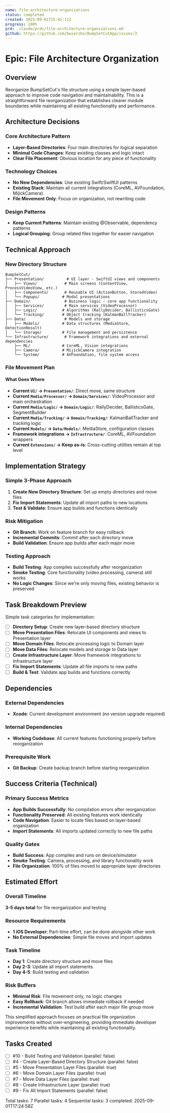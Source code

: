 ```yaml
---
name: file-architecture-organizations
status: completed
created: 2025-09-01T15:42:11Z
progress: 100%
prd: .claude/prds/file-architecture-organizations.md
github: https://github.com/bwierzbo/BumpSetCutApp/issues/3
---
```


# Epic: File Architecture Organization

## Overview

Reorganize BumpSetCut's file structure using a simple layer-based approach to improve code navigation and maintainability. This is a straightforward file reorganization that establishes clearer module boundaries while maintaining all existing functionality and performance.

## Architecture Decisions

### Core Architecture Pattern
- **Layer-Based Directories**: Four main directories for logical separation
- **Minimal Code Changes**: Keep existing classes and logic intact
- **Clear File Placement**: Obvious location for any piece of functionality

### Technology Choices
- **No New Dependencies**: Use existing Swift/SwiftUI patterns
- **Existing Stack**: Maintain all current integrations (CoreML, AVFoundation, MijickCamera)
- **File Movement Only**: Focus on organization, not rewriting code

### Design Patterns
- **Keep Current Patterns**: Maintain existing @Observable, dependency patterns
- **Logical Grouping**: Group related files together for easier navigation

## Technical Approach

### New Directory Structure
```
BumpSetCut/
├── Presentation/          # UI layer - SwiftUI views and components
│   ├── Views/            # Main screens (ContentView, ProcessVideoView, etc.)
│   ├── Components/       # Reusable UI (ActionButton, StoredVideo)
│   └── Popups/          # Modal presentations
├── Domain/               # Business logic - core app functionality  
│   ├── Services/         # Main services (VideoProcessor)
│   ├── Logic/           # Algorithms (RallyDecider, BallisticsGate)
│   └── Tracking/        # Object tracking (KalmanBallTracker)
├── Data/                 # Models and storage
│   ├── Models/          # Data structures (MediaStore, DetectionResult)
│   └── Storage/         # File management and persistence
└── Infrastructure/       # Framework integrations and external dependencies
    ├── ML/              # CoreML, Vision integrations
    ├── Camera/          # MijickCamera integration
    └── System/          # AVFoundation, file system access
```

### File Movement Plan

#### What Goes Where
- **Current `UI/` → `Presentation/`**: Direct move, same structure
- **Current `Media/Processor/` → `Domain/Services/`**: VideoProcessor and main orchestration
- **Current `Media/Logic/` → `Domain/Logic/`**: RallyDecider, BallisticsGate, SegmentBuilder
- **Current `Media/Tracking/` → `Domain/Tracking/`**: KalmanBallTracker and tracking logic
- **Current `Models/` → `Data/Models/`**: MediaStore, configuration classes
- **Framework integrations → `Infrastructure/`**: CoreML, AVFoundation wrappers
- **Current `Extensions/` → Keep as-is**: Cross-cutting utilities remain at top level

## Implementation Strategy

### Simple 3-Phase Approach
1. **Create New Directory Structure**: Set up empty directories and move files
2. **Fix Import Statements**: Update all import paths to new locations
3. **Test & Validate**: Ensure app builds and functions identically

### Risk Mitigation
- **Git Branch**: Work on feature branch for easy rollback
- **Incremental Commits**: Commit after each directory move
- **Build Validation**: Ensure app builds after each major move

### Testing Approach
- **Build Testing**: App compiles successfully after reorganization
- **Smoke Testing**: Core functionality (video processing, camera) still works
- **No Logic Changes**: Since we're only moving files, existing behavior is preserved

## Task Breakdown Preview

Simple task categories for implementation:

- [ ] **Directory Setup**: Create new layer-based directory structure
- [ ] **Move Presentation Files**: Relocate UI components and views to Presentation layer
- [ ] **Move Domain Files**: Relocate processing logic to Domain layer
- [ ] **Move Data Files**: Relocate models and storage to Data layer  
- [ ] **Create Infrastructure Layer**: Move framework integrations to Infrastructure layer
- [ ] **Fix Import Statements**: Update all file imports to new paths
- [ ] **Build & Test**: Validate app builds and functions correctly

## Dependencies

### External Dependencies
- **Xcode**: Current development environment (no version upgrade required)

### Internal Dependencies
- **Working Codebase**: All current features functioning properly before reorganization

### Prerequisite Work
- **Git Backup**: Create backup branch before starting reorganization

## Success Criteria (Technical)

### Primary Success Metrics
- **App Builds Successfully**: No compilation errors after reorganization
- **Functionality Preserved**: All existing features work identically
- **Code Navigation**: Easier to locate files based on layer-based organization
- **Import Statements**: All imports updated correctly to new file paths

### Quality Gates
- **Build Success**: App compiles and runs on device/simulator
- **Smoke Testing**: Camera, processing, and library functionality work
- **File Organization**: 100% of files moved to appropriate layer directories

## Estimated Effort

### Overall Timeline
**3-5 days total** for file reorganization and testing

### Resource Requirements
- **1 iOS Developer**: Part-time effort, can be done alongside other work
- **No External Dependencies**: Simple file moves and import updates

### Task Timeline
- **Day 1**: Create directory structure and move files
- **Day 2-3**: Update all import statements
- **Day 4-5**: Build testing and validation

### Risk Buffers
- **Minimal Risk**: File movement only, no logic changes
- **Easy Rollback**: Git branch allows immediate rollback if needed
- **Incremental Validation**: Test build after each major file group move

This simplified approach focuses on practical file organization improvements without over-engineering, providing immediate developer experience benefits while maintaining all existing functionality.

## Tasks Created
- [ ] #10 - Build Testing and Validation (parallel: false)
- [ ] #4 - Create Layer-Based Directory Structure (parallel: false)
- [ ] #5 - Move Presentation Layer Files (parallel: true)
- [ ] #6 - Move Domain Layer Files (parallel: true)
- [ ] #7 - Move Data Layer Files (parallel: true)
- [ ] #8 - Create Infrastructure Layer (parallel: true)
- [ ] #9 - Fix All Import Statements (parallel: false)

Total tasks:        7
Parallel tasks:        4
Sequential tasks: 3
completed: 2025-09-01T17:24:58Z
